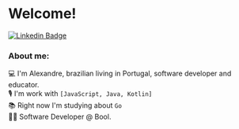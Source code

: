 # Welcome!

[![Linkedin Badge](https://img.shields.io/badge/LinkedIn-0077B5?style=for-the-badge&logo=linkedin&logoColor=white)](https://www.linkedin.com/in/alexandreatlima/)

### About me:
💻 I'm Alexandre, brazilian living in Portugal, software developer and educator.\
🎙 I'm work with `[JavaScript, Java, Kotlin]`\
📚 Right now I'm studying about `Go` \
👨‍💻 Software Developer @ Bool.

